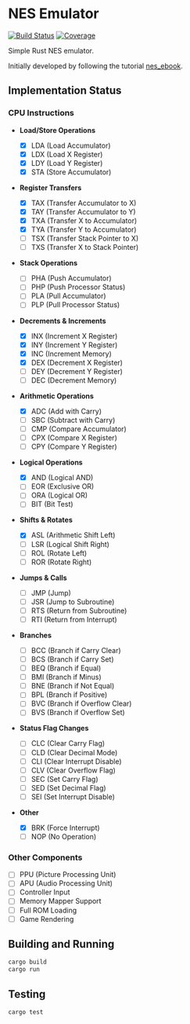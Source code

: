 # NES Emulator

[![Build Status](https://dreadster3.github.io/nes_emulator/badges/build-status.svg)](https://github.com/dreadster3/nes_emulator/actions)
[![Coverage](https://dreadster3.github.io/nes_emulator/badges/plastic.svg)](https://dreadster3.github.io/nes_emulator/)

Simple Rust NES emulator.

Initially developed by following the tutorial [nes_ebook](https://bugzmanov.github.io/nes_ebook/).

## Implementation Status

### CPU Instructions

- **Load/Store Operations**

  - [x] LDA (Load Accumulator)
  - [x] LDX (Load X Register)
  - [x] LDY (Load Y Register)
  - [x] STA (Store Accumulator)

- **Register Transfers**

  - [x] TAX (Transfer Accumulator to X)
  - [x] TAY (Transfer Accumulator to Y)
  - [x] TXA (Transfer X to Accumulator)
  - [x] TYA (Transfer Y to Accumulator)
  - [ ] TSX (Transfer Stack Pointer to X)
  - [ ] TXS (Transfer X to Stack Pointer)

- **Stack Operations**

  - [ ] PHA (Push Accumulator)
  - [ ] PHP (Push Processor Status)
  - [ ] PLA (Pull Accumulator)
  - [ ] PLP (Pull Processor Status)

- **Decrements & Increments**

  - [x] INX (Increment X Register)
  - [x] INY (Increment Y Register)
  - [x] INC (Increment Memory)
  - [x] DEX (Decrement X Register)
  - [ ] DEY (Decrement Y Register)
  - [ ] DEC (Decrement Memory)

- **Arithmetic Operations**

  - [x] ADC (Add with Carry)
  - [ ] SBC (Subtract with Carry)
  - [ ] CMP (Compare Accumulator)
  - [ ] CPX (Compare X Register)
  - [ ] CPY (Compare Y Register)

- **Logical Operations**

  - [x] AND (Logical AND)
  - [ ] EOR (Exclusive OR)
  - [ ] ORA (Logical OR)
  - [ ] BIT (Bit Test)

- **Shifts & Rotates**

  - [x] ASL (Arithmetic Shift Left)
  - [ ] LSR (Logical Shift Right)
  - [ ] ROL (Rotate Left)
  - [ ] ROR (Rotate Right)

- **Jumps & Calls**

  - [ ] JMP (Jump)
  - [ ] JSR (Jump to Subroutine)
  - [ ] RTS (Return from Subroutine)
  - [ ] RTI (Return from Interrupt)

- **Branches**

  - [ ] BCC (Branch if Carry Clear)
  - [ ] BCS (Branch if Carry Set)
  - [ ] BEQ (Branch if Equal)
  - [ ] BMI (Branch if Minus)
  - [ ] BNE (Branch if Not Equal)
  - [ ] BPL (Branch if Positive)
  - [ ] BVC (Branch if Overflow Clear)
  - [ ] BVS (Branch if Overflow Set)

- **Status Flag Changes**

  - [ ] CLC (Clear Carry Flag)
  - [ ] CLD (Clear Decimal Mode)
  - [ ] CLI (Clear Interrupt Disable)
  - [ ] CLV (Clear Overflow Flag)
  - [ ] SEC (Set Carry Flag)
  - [ ] SED (Set Decimal Flag)
  - [ ] SEI (Set Interrupt Disable)

- **Other**
  - [x] BRK (Force Interrupt)
  - [ ] NOP (No Operation)

### Other Components

- [ ] PPU (Picture Processing Unit)
- [ ] APU (Audio Processing Unit)
- [ ] Controller Input
- [ ] Memory Mapper Support
- [ ] Full ROM Loading
- [ ] Game Rendering

## Building and Running

```bash
cargo build
cargo run
```

## Testing

```bash
cargo test
```
